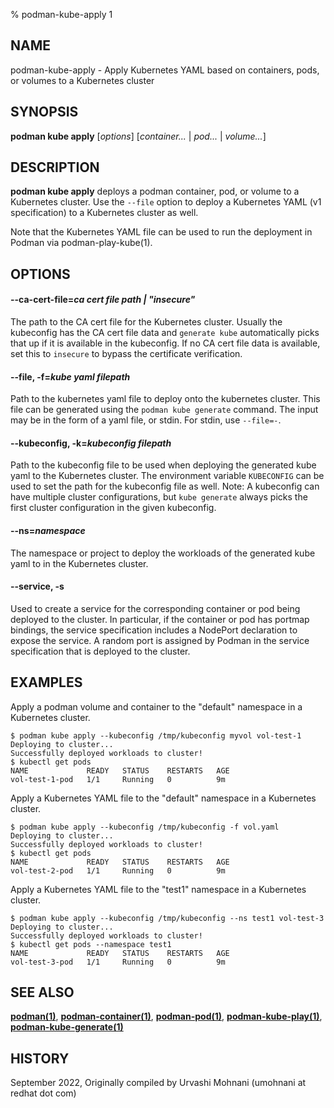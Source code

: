 % podman-kube-apply 1

## NAME
podman-kube-apply - Apply Kubernetes YAML based on containers, pods, or volumes to a Kubernetes cluster

## SYNOPSIS
**podman kube apply** [*options*] [*container...* | *pod...* | *volume...*]

## DESCRIPTION
**podman kube apply** deploys a podman container, pod, or volume to a Kubernetes cluster. Use the `--file` option to deploy a Kubernetes YAML (v1 specification) to a Kubernetes cluster as well.

Note that the Kubernetes YAML file can be used to run the deployment in Podman via podman-play-kube(1).

## OPTIONS

#### **--ca-cert-file**=*ca cert file path | "insecure"*

The path to the CA cert file for the Kubernetes cluster. Usually the kubeconfig has the CA cert file data and `generate kube` automatically picks that up if it is available in the kubeconfig. If no CA cert file data is available, set this to `insecure` to bypass the certificate verification.

#### **--file**, **-f**=*kube yaml filepath*

Path to the kubernetes yaml file to deploy onto the kubernetes cluster. This file can be generated using the `podman kube generate` command. The input may be in the form of a yaml file, or stdin. For stdin, use `--file=-`.

#### **--kubeconfig**, **-k**=*kubeconfig filepath*

Path to the kubeconfig file to be used when deploying the generated kube yaml to the Kubernetes cluster. The environment variable `KUBECONFIG` can be used to set the path for the kubeconfig file as well.
Note: A kubeconfig can have multiple cluster configurations, but `kube generate` always picks the first cluster configuration in the given kubeconfig.

#### **--ns**=*namespace*

The namespace or project to deploy the workloads of the generated kube yaml to in the Kubernetes cluster.

#### **--service**, **-s**

Used to create a service for the corresponding container or pod being deployed to the cluster. In particular, if the container or pod has portmap bindings, the service specification includes a NodePort declaration to expose the service. A random port is assigned by Podman in the service specification that is deployed to the cluster.

## EXAMPLES

Apply a podman volume and container to the "default" namespace in a Kubernetes cluster.
```
$ podman kube apply --kubeconfig /tmp/kubeconfig myvol vol-test-1
Deploying to cluster...
Successfully deployed workloads to cluster!
$ kubectl get pods
NAME             READY   STATUS    RESTARTS   AGE
vol-test-1-pod   1/1     Running   0          9m
```

Apply a Kubernetes YAML file to the "default" namespace in a Kubernetes cluster.
```
$ podman kube apply --kubeconfig /tmp/kubeconfig -f vol.yaml
Deploying to cluster...
Successfully deployed workloads to cluster!
$ kubectl get pods
NAME             READY   STATUS    RESTARTS   AGE
vol-test-2-pod   1/1     Running   0          9m
```

Apply a Kubernetes YAML file to the "test1" namespace in a Kubernetes cluster.
```
$ podman kube apply --kubeconfig /tmp/kubeconfig --ns test1 vol-test-3
Deploying to cluster...
Successfully deployed workloads to cluster!
$ kubectl get pods --namespace test1
NAME             READY   STATUS    RESTARTS   AGE
vol-test-3-pod   1/1     Running   0          9m

```

## SEE ALSO
**[podman(1)](podman.1.md)**, **[podman-container(1)](podman-container.1.md)**, **[podman-pod(1)](podman-pod.1.md)**, **[podman-kube-play(1)](podman-kube-play.1.md)**, **[podman-kube-generate(1)](podman-kube-generate.1.md)**

## HISTORY
September 2022, Originally compiled by Urvashi Mohnani (umohnani at redhat dot com)
